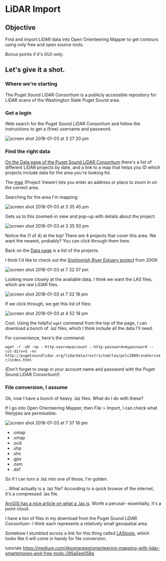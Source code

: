 # LiDAR Import

## Objective
Find and import LiDAR data into Open Orienteering Mapper to get contours using only free and open source tools.

Bonus points if it's GUI-only.

## Let's give it a shot.

### Where we're starting

The Puget Sound LiDAR Consortium is a publicly accessible repository for LiDAR scans of the Washington State Puget Sound area.

### Get a login
Web search for the Puget Sound LiDAR Consortium and follow the instructions to get a (free) username and password.

![screen shot 2018-01-03 at 3 27 20 pm](https://user-images.githubusercontent.com/454690/34548985-295da9e0-f0ba-11e7-9351-d27320ab54f0.png)

### Find the right data
[On the Data page of the Puget Sound LiDAR Consortium](http://pugetsoundlidar.ess.washington.edu/lidardata/restricted/PSLCbyproject.html) there's a list of different LiDAR projects by date, and a link to a map that helps you ID which projects include data for the area you're looking for.

The [map](https://www.arcgis.com/home/webmap/viewer.html?webmap=51796abb2ff8450f86a108ef6c8dce4f) (Project Viewer) lets you enter an address or place to zoom in on the correct area.

Searching for the area I'm mapping:

![screen shot 2018-01-03 at 3 35 45 pm](https://user-images.githubusercontent.com/454690/34548989-29bc90c2-f0ba-11e7-8b39-45e97aa232ec.png)

Gets us to this zoomed-in view and pop-up with details about the project:

![screen shot 2018-01-03 at 3 35 50 pm](https://user-images.githubusercontent.com/454690/34548988-299d7d40-f0ba-11e7-841a-b72dafacf74a.png)

Notice the (1 of 4) at the top! There are 4 projects that cover this area. We want the newest, probably? You can click through them here.

Back on the [Data page](http://pugetsoundlidar.ess.washington.edu/lidardata/restricted/PSLCbyproject.html) is a list of the projects.

I think I'd like to check out the [Snohomish River Estuary project](http://pugetsoundlidar.ess.washington.edu/lidardata/restricted/projects/2009snoho_river_est.html) from 2009:

![screen shot 2018-01-03 at 7 32 07 pm](https://user-images.githubusercontent.com/454690/34549346-d93f83fe-f0bc-11e7-94cf-76f8b157c572.png)

Looking more closely at the available data, I think we want the LAS files, which are raw LiDAR files.

![screen shot 2018-01-03 at 7 32 18 pm](https://user-images.githubusercontent.com/454690/34549345-d91e9fea-f0bc-11e7-91c2-60d685db37d3.png)

If we click through, we get this list of files:


![screen shot 2018-01-03 at 4 52 18 pm](https://user-images.githubusercontent.com/454690/34549366-0f5fdb1e-f0bd-11e7-834d-914022bf0b07.png)

Cool. Using the helpful `wget` command from the top of the page, I can download a bunch of .laz files, which I think include all the data I'll need.

For convenience, here's the command:

`wget -r -nH -np --http-user=myaccount --http-password=mypassword --cut-dirs=5 -nv http://pugetsoundlidar.org/lidardata/restricted/las/pslc2009/snohoriver/index.html`

(Don't forget to swap in your account name and password with the Puget Sound LiDAR Consortium!)

### File conversion, I assume
Ok, now I have a bunch of heavy .laz files. What do I do with these?

If I go into Open Orienteering Mapper, then File > Import, I can check what filetypes are permissible:

![screen shot 2018-01-03 at 7 37 16 pm](https://user-images.githubusercontent.com/454690/34549455-8f35afda-f0bd-11e7-86e6-5e5c471c69b2.png)

* .omap
* .xmap
* .ocd
* .shp
* .shx
* .gpx
* .osm
* .dxf

So if I can turn a .laz into one of those, I'm golden.

...What actually is a .laz file? According to a quick browse of the internet, it's a compressed .las file.

[ArcGIS has a nice article on what a .las is](http://desktop.arcgis.com/en/arcmap/10.3/manage-data/las-dataset/what-is-a-las-dataset-.htm). Worth a perusal– essentially, it's a point cloud.

I have a ton of files in my download from the Puget Sound LiDAR Consortium– I think each represents a relatively small geospatial area.

Somehow I stumbled across a link for this thing called [LAStools](http://www.cs.unc.edu/~isenburg/lastools/), which looks like it will come in handy for file conversion.


tutorials https://medium.com/@somegreg/orienteering-mapping-with-lidar-smartphones-and-free-tools-285a5ee058a

